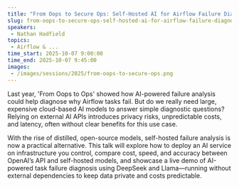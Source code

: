 ```yaml
---
title: "From Oops to Secure Ops: Self-Hosted AI for Airflow Failure Diagnosis"
slug: from-oops-to-secure-ops-self-hosted-ai-for-airflow-failure-diagnosis
speakers:
 - Nathan Hadfield
topics:
 - Airflow & ...
time_start: 2025-10-07 9:00:00
time_end: 2025-10-07 9:45:00
images:
 - /images/sessions/2025/from-oops-to-secure-ops.png
---
```


Last year, 'From Oops to Ops' showed how AI-powered failure analysis could help diagnose why Airflow tasks fail. But do we really need large, expensive cloud-based AI models to answer simple diagnostic questions? Relying on external AI APIs introduces privacy risks, unpredictable costs, and latency, often without clear benefits for this use case.

With the rise of distilled, open-source models, self-hosted failure analysis is now a practical alternative. This talk will explore how to deploy an AI service on infrastructure you control, compare cost, speed, and accuracy between OpenAI’s API and self-hosted models, and showcase a live demo of AI-powered task failure diagnosis using DeepSeek and Llama—running without external dependencies to keep data private and costs predictable.